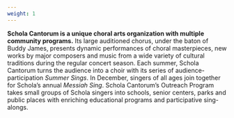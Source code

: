 ```yaml
---
weight: 1
---
```


**Schola Cantorum is a unique choral arts organization with multiple community
programs.** Its large auditioned chorus, under the baton of Buddy James,
presents dynamic performances of choral masterpieces, new works by major
composers and music from a wide variety of cultural traditions during the
regular concert season. Each summer, Schola Cantorum turns the audience into a
choir with its series of audience-participation _Summer Sings_. In December,
singers of all ages join together for Schola’s annual _Messiah Sing_. Schola
Cantorum’s Outreach Program takes small groups of Schola singers into schools,
senior centers, parks and public places with enriching educational programs and
participative sing-alongs.
